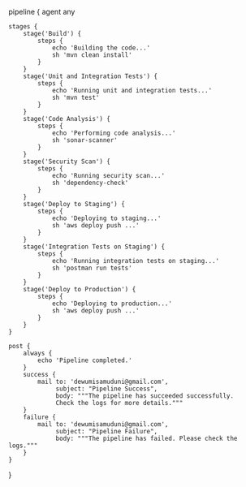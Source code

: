 pipeline {
    agent any

    stages {
        stage('Build') {
            steps {
                echo 'Building the code...'
                sh 'mvn clean install'
            }
        }
        stage('Unit and Integration Tests') {
            steps {
                echo 'Running unit and integration tests...'
                sh 'mvn test'
            }
        }
        stage('Code Analysis') {
            steps {
                echo 'Performing code analysis...'
                sh 'sonar-scanner'
            }
        }
        stage('Security Scan') {
            steps {
                echo 'Running security scan...'
                sh 'dependency-check'
            }
        }
        stage('Deploy to Staging') {
            steps {
                echo 'Deploying to staging...'
                sh 'aws deploy push ...'
            }
        }
        stage('Integration Tests on Staging') {
            steps {
                echo 'Running integration tests on staging...'
                sh 'postman run tests'
            }
        }
        stage('Deploy to Production') {
            steps {
                echo 'Deploying to production...'
                sh 'aws deploy push ...'
            }
        }
    }

    post {
        always {
            echo 'Pipeline completed.'
        }
        success {
            mail to: 'dewumisamuduni@gmail.com',
                 subject: "Pipeline Success",
                 body: """The pipeline has succeeded successfully.
                 Check the logs for more details."""
        }
        failure {
            mail to: 'dewumisamuduni@gmail.com',
                 subject: "Pipeline Failure",
                 body: """The pipeline has failed. Please check the logs."""
        }
    }
}
